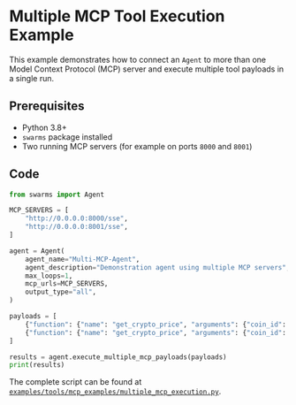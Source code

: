 # Multiple MCP Tool Execution Example

This example demonstrates how to connect an `Agent` to more than one Model Context Protocol (MCP) server and execute multiple tool payloads in a single run.

## Prerequisites

- Python 3.8+
- `swarms` package installed
- Two running MCP servers (for example on ports `8000` and `8001`)

## Code

```python
from swarms import Agent

MCP_SERVERS = [
    "http://0.0.0.0:8000/sse",
    "http://0.0.0.0:8001/sse",
]

agent = Agent(
    agent_name="Multi-MCP-Agent",
    agent_description="Demonstration agent using multiple MCP servers",
    max_loops=1,
    mcp_urls=MCP_SERVERS,
    output_type="all",
)

payloads = [
    {"function": {"name": "get_crypto_price", "arguments": {"coin_id": "bitcoin"}}},
    {"function": {"name": "get_crypto_price", "arguments": {"coin_id": "ethereum"}}},
]

results = agent.execute_multiple_mcp_payloads(payloads)
print(results)
```

The complete script can be found at [`examples/tools/mcp_examples/multiple_mcp_execution.py`](../../examples/tools/mcp_examples/multiple_mcp_execution.py).
